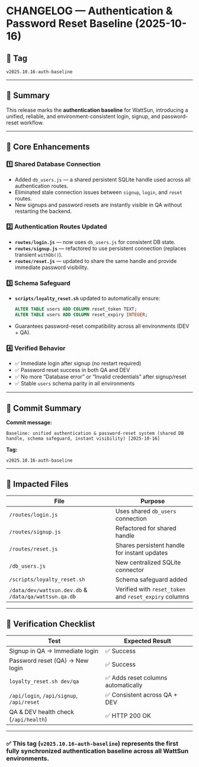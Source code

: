 # CHANGELOG — Authentication & Password Reset Baseline (2025-10-16)

## 🔖 Tag
`v2025.10.16-auth-baseline`

---

## 🎯 Summary
This release marks the **authentication baseline** for WattSun, introducing a unified, reliable, and environment-consistent login, signup, and password-reset workflow.

---

## 🧱 Core Enhancements

### 1️⃣ Shared Database Connection
- Added `db_users.js` — a shared persistent SQLite handle used across all authentication routes.
- Eliminated stale connection issues between `signup`, `login`, and `reset` routes.
- New signups and password resets are instantly visible in QA without restarting the backend.

### 2️⃣ Authentication Routes Updated
- **`routes/login.js`** — now uses `db_users.js` for consistent DB state.
- **`routes/signup.js`** — refactored to use persistent connection (replaces transient `withDb()`).
- **`routes/reset.js`** — updated to share the same handle and provide immediate password visibility.

### 3️⃣ Schema Safeguard
- **`scripts/loyalty_reset.sh`** updated to automatically ensure:
  ```sql
  ALTER TABLE users ADD COLUMN reset_token TEXT;
  ALTER TABLE users ADD COLUMN reset_expiry INTEGER;
  ```
- Guarantees password-reset compatibility across all environments (DEV + QA).

### 4️⃣ Verified Behavior
- ✅ Immediate login after signup (no restart required)
- ✅ Password reset success in both QA and DEV
- ✅ No more “Database error” or “Invalid credentials” after signup/reset
- ✅ Stable `users` schema parity in all environments

---

## 📅 Commit Summary
**Commit message:**
```
Baseline: unified authentication & password-reset system (shared DB handle, schema safeguard, instant visibility) [2025-10-16]
```

**Tag:**
```
v2025.10.16-auth-baseline
```

---

## 🧩 Impacted Files
| File | Purpose |
|------|----------|
| `/routes/login.js` | Uses shared `db_users` connection |
| `/routes/signup.js` | Refactored for shared handle |
| `/routes/reset.js` | Shares persistent handle for instant updates |
| `/db_users.js` | New centralized SQLite connector |
| `/scripts/loyalty_reset.sh` | Schema safeguard added |
| `/data/dev/wattsun.dev.db` & `/data/qa/wattsun.qa.db` | Verified with `reset_token` and `reset_expiry` columns |

---

## 🧪 Verification Checklist
| Test | Expected Result |
|------|------------------|
| Signup in QA → Immediate login | ✅ Success |
| Password reset (QA) → New login | ✅ Success |
| `loyalty_reset.sh dev/qa` | ✅ Adds reset columns automatically |
| `/api/login`, `/api/signup`, `/api/reset` | ✅ Consistent across QA + DEV |
| QA & DEV health check (`/api/health`) | ✅ HTTP 200 OK |

---

### ✅ This tag (`v2025.10.16-auth-baseline`) represents the **first fully synchronized authentication baseline** across all WattSun environments.
